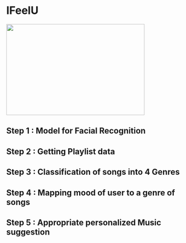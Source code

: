 # IFeelU
<img src="https://user-images.githubusercontent.com/54071144/114262903-1650be80-9a00-11eb-990a-c79848b55807.png" width="366" height="241">

## Step 1 : Model for Facial Recognition
## Step 2 : Getting Playlist data
## Step 3 : Classification of songs into 4 Genres
## Step 4 : Mapping mood of user to a genre of songs
## Step 5 : Appropriate personalized Music suggestion
